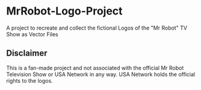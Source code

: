 # MrRobot-Logo-Project
A project to recreate and collect the fictional Logos of the "Mr Robot" TV Show as Vector Files

## Disclaimer
This is a fan-made project and not associated with the official Mr Robot Television Show or USA Network in any way. USA Network holds the official rights to the logos.
